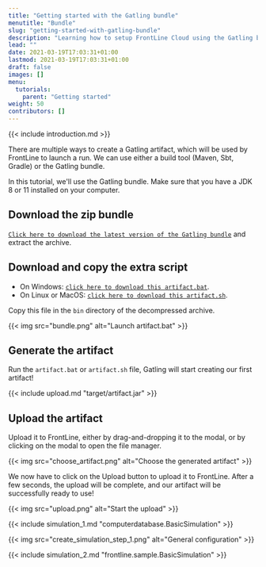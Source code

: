 ```yaml
---
title: "Getting started with the Gatling bundle"
menutitle: "Bundle"
slug: "getting-started-with-gatling-bundle"
description: "Learning how to setup FrontLine Cloud using the Gatling bundle"
lead: ""
date: 2021-03-19T17:03:31+01:00
lastmod: 2021-03-19T17:03:31+01:00
draft: false
images: []
menu:
  tutorials:
    parent: "Getting started"
weight: 50
contributors: []
---
```


{{< include introduction.md >}}

There are multiple ways to create a Gatling artifact, which will be used by FrontLine to launch a run. We can use either a build tool (Maven, Sbt, Gradle) or the Gatling bundle.

In this tutorial, we'll use the Gatling bundle. Make sure that you have a JDK 8 or 11 installed on your computer.

## Download the zip bundle
[`Click here to download the latest version of the Gatling bundle`](https://gatling.io/open-source/start-testing) and extract the archive.

## Download and copy the extra script

* On Windows: [`click here to download this artifact.bat`](https://raw.githubusercontent.com/gatling/gatling/master/gatling-bundle/src/universal/bin/artifact.bat).
* On Linux or MacOS: [`click here to download this artifact.sh`](https://raw.githubusercontent.com/gatling/gatling/master/gatling-bundle/src/universal/bin/artifact.sh).

Copy this file in the `bin` directory of the decompressed archive.

{{< img src="bundle.png" alt="Launch artifact.bat" >}}

## Generate the artifact

Run the `artifact.bat` or `artifact.sh` file, Gatling will start creating our first artifact!

{{< include upload.md "target/artifact.jar" >}}

## Upload the artifact

Upload it to FrontLine, either by drag-and-dropping it to the modal, or by clicking on the modal to open the file manager.

{{< img src="choose_artifact.png" alt="Choose the generated artifact" >}}

We now have to click on the Upload button to upload it to FrontLine. After a few seconds, the upload will be complete, and our artifact will be successfully ready to use!

{{< img src="upload.png" alt="Start the upload" >}}

{{< include simulation_1.md "computerdatabase.BasicSimulation" >}}

{{< img src="create_simulation_step_1.png" alt="General configuration" >}}

{{< include simulation_2.md "frontline.sample.BasicSimulation" >}}

